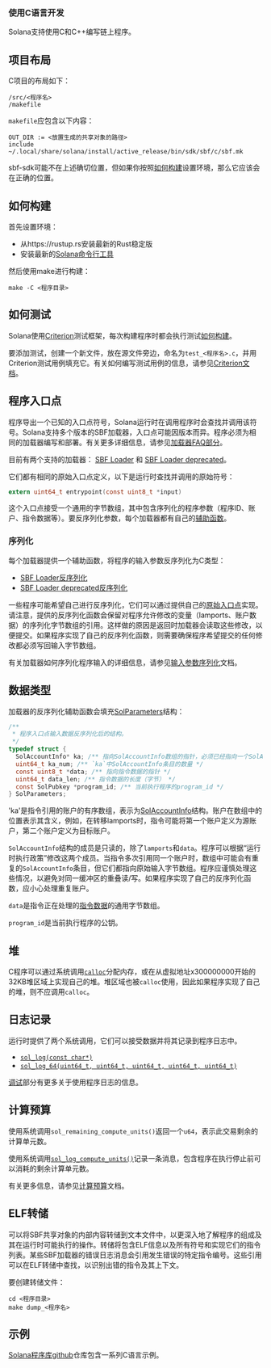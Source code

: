 ### 使用C语言开发

Solana支持使用C和C++编写链上程序。

## 项目布局

C项目的布局如下：

```text
/src/<程序名>
/makefile
```

`makefile`应包含以下内容：

```shell
OUT_DIR := <放置生成的共享对象的路径>
include ~/.local/share/solana/install/active_release/bin/sdk/sbf/c/sbf.mk
```

sbf-sdk可能不在上述确切位置，但如果你按照[如何构建](#how-to-build)设置环境，那么它应该会在正确的位置。

## 如何构建

首先设置环境：

- 从https://rustup.rs安装最新的Rust稳定版
- 安装最新的[Solana命令行工具](https://docs.solanalabs.com/cli/install)

然后使用make进行构建：

```shell
make -C <程序目录>
```

## 如何测试

Solana使用[Criterion](https://github.com/Snaipe/Criterion)测试框架，每次构建程序时都会执行测试[如何构建](#how-to-build)。

要添加测试，创建一个新文件，放在源文件旁边，命名为`test_<程序名>.c`，并用Criterion测试用例填充它。有关如何编写测试用例的信息，请参见[Criterion文档](https://criterion.readthedocs.io/en/master)。

## 程序入口点

程序导出一个已知的入口点符号，Solana运行时在调用程序时会查找并调用该符号。Solana支持多个版本的SBF加载器，入口点可能因版本而异。程序必须为相同的加载器编写和部署。有关更多详细信息，请参见[加载器FAQ部分](/docs/programs/faq.md#loaders)。

目前有两个支持的加载器：
[SBF Loader](https://github.com/solana-labs/solana/blob/7ddf10e602d2ed87a9e3737aa8c32f1db9f909d8/sdk/program/src/bpf_loader.rs#L17)
和
[SBF Loader deprecated](https://github.com/solana-labs/solana/blob/7ddf10e602d2ed87a9e3737aa8c32f1db9f909d8/sdk/program/src/bpf_loader_deprecated.rs#L14)。

它们都有相同的原始入口点定义，以下是运行时查找并调用的原始符号：

```c
extern uint64_t entrypoint(const uint8_t *input)
```

这个入口点接受一个通用的字节数组，其中包含序列化的程序参数（程序ID、账户、指令数据等）。要反序列化参数，每个加载器都有自己的[辅助函数](#serialization)。

### 序列化

每个加载器提供一个辅助函数，将程序的输入参数反序列化为C类型：

- [SBF Loader反序列化](https://github.com/solana-labs/solana/blob/d2ee9db2143859fa5dc26b15ee6da9c25cc0429c/sdk/sbf/c/inc/solana_sdk.h#L304)
- [SBF Loader deprecated反序列化](https://github.com/solana-labs/solana/blob/8415c22b593f164020adc7afe782e8041d756ddf/sdk/sbf/c/inc/deserialize_deprecated.h#L25)

一些程序可能希望自己进行反序列化，它们可以通过提供自己的[原始入口点](#program-entrypoint)实现。请注意，提供的反序列化函数会保留对程序允许修改的变量（lamports、账户数据）的序列化字节数组的引用。这样做的原因是返回时加载器会读取这些修改，以便提交。如果程序实现了自己的反序列化函数，则需要确保程序希望提交的任何修改都必须写回输入字节数组。

有关加载器如何序列化程序输入的详细信息，请参见[输入参数序列化](https://solana.com/docs/programs/faq#input-parameter-serialization)文档。

## 数据类型

加载器的反序列化辅助函数会填充[SolParameters](https://github.com/solana-labs/solana/blob/8415c22b593f164020adc7afe782e8041d756ddf/sdk/sbf/c/inc/solana_sdk.h#L276)结构：

```c
/**
 * 程序入口点输入数据反序列化后的结构。
 */
typedef struct {
  SolAccountInfo* ka; /** 指向SolAccountInfo数组的指针，必须已经指向一个SolAccountInfos数组 */
  uint64_t ka_num; /** `ka`中SolAccountInfo条目的数量 */
  const uint8_t *data; /** 指向指令数据的指针 */
  uint64_t data_len; /** 指令数据的长度（字节） */
  const SolPubkey *program_id; /** 当前执行程序的program_id */
} SolParameters;
```

'ka'是指令引用的账户的有序数组，表示为[SolAccountInfo](https://github.com/solana-labs/solana/blob/8415c22b593f164020adc7afe782e8041d756ddf/sdk/sbf/c/inc/solana_sdk.h#L173)结构。账户在数组中的位置表示其含义，例如，在转移lamports时，指令可能将第一个账户定义为源账户，第二个账户定义为目标账户。

`SolAccountInfo`结构的成员是只读的，除了`lamports`和`data`。程序可以根据“运行时执行政策”修改这两个成员。当指令多次引用同一个账户时，数组中可能会有重复的`SolAccountInfo`条目，但它们都指向原始输入字节数组。程序应谨慎处理这些情况，以避免对同一缓冲区的重叠读/写。如果程序实现了自己的反序列化函数，应小心处理重复账户。

`data`是指令正在处理的[指令数据](/docs/core/transactions.md#instruction)的通用字节数组。

`program_id`是当前执行程序的公钥。

## 堆

C程序可以通过系统调用[`calloc`](https://github.com/solana-labs/solana/blob/c3d2d2134c93001566e1e56f691582f379b5ae55/sdk/sbf/c/inc/solana_sdk.h#L245)分配内存，或在从虚拟地址x300000000开始的32KB堆区域上实现自己的堆。堆区域也被`calloc`使用，因此如果程序实现了自己的堆，则不应调用`calloc`。

## 日志记录

运行时提供了两个系统调用，它们可以接受数据并将其记录到程序日志中。

- [`sol_log(const char*)`](https://github.com/solana-labs/solana/blob/d2ee9db2143859fa5dc26b15ee6da9c25cc0429c/sdk/sbf/c/inc/solana_sdk.h#L128)
- [`sol_log_64(uint64_t, uint64_t, uint64_t, uint64_t, uint64_t)`](https://github.com/solana-labs/solana/blob/d2ee9db2143859fa5dc26b15ee6da9c25cc0429c/sdk/sbf/c/inc/solana_sdk.h#L134)

[调试](/docs/programs/debugging.md#logging)部分有更多关于使用程序日志的信息。

## 计算预算

使用系统调用`sol_remaining_compute_units()`返回一个`u64`，表示此交易剩余的计算单元数。

使用系统调用[`sol_log_compute_units()`](https://github.com/solana-labs/solana/blob/d3a3a7548c857f26ec2cb10e270da72d373020ec/sdk/sbf/c/inc/solana_sdk.h#L140)记录一条消息，包含程序在执行停止前可以消耗的剩余计算单元数。

有关更多信息，请参见[计算预算](/docs/core/fees.md#compute-budget)文档。

## ELF转储

可以将SBF共享对象的内部内容转储到文本文件中，以更深入地了解程序的组成及其在运行时可能执行的操作。转储将包含ELF信息以及所有符号和实现它们的指令列表。某些SBF加载器的错误日志消息会引用发生错误的特定指令编号。这些引用可以在ELF转储中查找，以识别出错的指令及其上下文。

要创建转储文件：

```shell
cd <程序目录>
make dump_<程序名>
```

## 示例

[Solana程序库github](https://github.com/solana-labs/solana-program-library/tree/master/examples/c)仓库包含一系列C语言示例。
